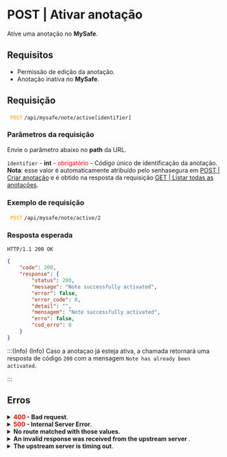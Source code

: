 # POST | Ativar anotação

Ative uma anotação no **MySafe**.

## Requisitos
* Permissão de edição da anotação.
* Anotação inativa no **MySafe**.

## Requisição

 <code><span style="color:orange"> POST</code></span> `/api/mysafe/note/active[identifier]`

### Parâmetros da requisição

Envie o parâmetro abaixo no <b>path</b> da URL.

<summary><code>identifier</code> - <b>int</b> - <span style="color:red">obrigatório</span> - Código único de identificação da anotação.</summary>
<b>Nota</b>: esse valor é automaticamente atribuído pelo senhasegura em <a href="/v3-33/docs/pt/api-post-create-note">POST | Criar anotação</a> e é obtido na resposta da requisição <a href="/v3-33/docs/pt/api-get-list-all-notes">GET | Listar todas as anotações</a>.

 ### Exemplo de requisição

<code><span style="color:orange"> POST</code></span> `/api/mysafe/note/active/2`

### Resposta esperada

`HTTP/1.1 200 OK`

 
```json
{
    "code": 200,
    "response": {
        "status": 200,
        "message": "Note successfully activated",
        "error": false,
        "error_code": 0,
        "detail": "",
        "mensagem": "Note successfully activated",
        "erro": false,
        "cod_erro": 0
    }
}
```
:::(Info) (Info)
Caso a anotaçao já esteja ativa, a chamada retornará uma resposta de código `200` com a mensagem `Note has already been activated`.

:::

 ## Erros
 
<details>
<summary><b><span style="color:red">400</span> - Bad request</b>.</summary>

***
    
<b>Mensagem: "1006 User does not have access"</b><br>

<p><b>Possível causa</b>: usuário não possui acesso a essa anotação.<br>
    
 ***    
<b>Mensagem: "1010: Unexpected identifier type"</b><br>

<p><b>Possível causa</b>: URL não reconhecida.<br>
 <b>Solução</b>: verIfique a URL e envie a requisição novamente .</p>
          
    
 ***
</details>
<details>
<summary><b><span style="color:red">500</span> - Internal Server Error</b>.</summary>

***
    
<b>Mensagem: "Unexpected error."</b><br>

<p><b>Possível causa</b>: o erro está no servidor senhasegura.<br>
        
<b>Solução</b>: contate o time de suporte para mais informações.</p>
    
 ***
 </details>
 
 <details>
    <summary><b>No route matched with those values.</b></summary>

 ***
    
<b>Mensagem: "No route matched with those values."</b>
<p><b>Possíveis causas</b>: falha na autenticação da sua aplicação com o servidor senhasegura ou URL incorreta.<br>
        
<b>Solução</b>: verifique os parâmetros de autenticação como <code>Access Token URL</code>, <code>Client ID</code> e  <code>Client Secret</code> e solicite um novo token de acesso ou verifique e corrija a URL.
* * *
</details>
     
<details>
<summary><b>An invalid response was received from the upstream server
</b>.</summary>

*** 
   
<b>Mensagem: "An invalid response was received from the a seupstream server</b>
    
<p><b>Possível causa</b>: o servidor upstream pode estar demorando muito para responder, levando a um erro de timeout que é interpretado como uma resposta inválida pelo servidor proxy/gateway.<br>
        
<b>Solução</b>: verifique a conectividade entre a origem da requisição e o servidor senhasegura.</p>
***
</details>
     
   

<details>
<summary><b>The upstream server is timing out</b>.</summary>

*** 
    
<b>Mensagem: "An invalid response was received from the upstream server"</b>
    
<p><b>Possível causa</b>: o tempo da requisição se esgotou.
        
<b>Solução</b>: verifique a conectividade entre a origem da requisição e o servidor senhasegura.</p>
* * *
</details>
     